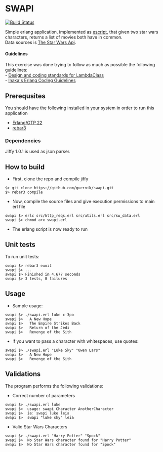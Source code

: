 # SWAPI
  [![Build Status](https://www.travis-ci.com/Guernik/swapi.svg?branch=master)](https://www.travis-ci.com/Guernik/swapi)  

  Simple erlang application, implemented as [escript](http://erlang.org/doc/man/escript.html), that given two star wars characters, returns a list of movies both have in common.  
  Data sources is [The Star Wars Api](https://swapi.co/).  
#### Guidelines
This exercise was done trying to follow as much as possible the following guidelines:  
    - [Design and coding standards for LambdaClass](https://github.com/lambdaclass/guidelines)  
    - [Inaka's Erlang Coding Guidelines](https://github.com/inaka/erlang_guidelines)  



## Prerequsites
You should have the following installed in your system in order to run this application
- [Erlang/OTP 22](https://www.erlang.org/downloads/22.0)
- [rebar3](https://github.com/erlang/rebar3)

### Dependencies
  Jiffy 1.0.1 is used as json parser.  

## How to build
- First, clone the repo and compile jiffy
 ~~~
 $> git clone https://github.com/guernik/swapi.git
 $> rebar3 compile
 ~~~
- Now, compile the source files and give execution permissions to main erl file
~~~
swapi $> erlc src/http_reqs.erl src/utils.erl src/sw_data.erl
swapi $> chmod a+x swapi.erl
~~~
- The erlang script is now ready to run
 
## Unit tests
To run unit tests:
~~~
swapi $> rebar3 eunit
swapi $> ...
swapi $> Finished in 4.677 seconds
swapi $> 3 tests, 0 failures
~~~

## Usage
* Sample usage:
~~~
swapi $> ./swapi.erl luke c-3po
swapi $>   A New Hope
swapi $>   The Empire Strikes Back
swapi $>   Return of the Jedi
swapi $>   Revenge of the Sith
~~~

* If you want to pass a character with whitespaces, use quotes:
~~~
swapi $> ./swapi.erl "Luke Sky" "Owen Lars"
swapi $>   A New Hope
swapi $>   Revenge of the Sith
~~~

## Validations
 The program performs the following validations:
  - Correct number of parameters
  ~~~
  swapi $> ./swapi.erl luke
  swapi $>  usage: swapi Character AnotherCharacter
  swapi $>  ie: swapi luke leia
  swapi $>  swapi "luke sky" leia
  ~~~
  - Valid Star Wars Characters
  ~~~
  swapi $> ./swapi.erl "Harry Potter" "Spock"
  swapi $>  No Star Wars character found for "Harry Potter"
  swapi $>  No Star Wars character found for "Spock"
  ~~~


